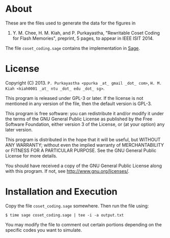 # About

These are the files used to generate the data for the figures in

1. Y. M. Chee, H. M. Kiah, and P. Purkayastha, "Rewritable Coset Coding for
   Flash Memories", preprint, 5 pages, to appear in IEEE ISIT 2014.


The file `coset_coding.sage` contains the implementation in
[Sage](http://sagemath.org).


# License

Copyright (C) 2013. `P. Purkayastha <ppurka _at_ gmail _dot_ com>`,
`H. M. Kiah <kiah0001 _at_ ntu _dot_ edu _dot_ sg>`.

This program is released under GPL-3 or later. If the license is not
mentioned in any version of the file, then the default version is GPL-3.

This program is free software: you can redistribute it and/or modify it
under the terms of the GNU General Public License as published by the Free
Software Foundation, either version 3 of the License, or (at your option)
any later version.

This program is distributed in the hope that it will be useful, but WITHOUT
ANY WARRANTY; without even the implied warranty of MERCHANTABILITY or
FITNESS FOR A PARTICULAR PURPOSE.  See the GNU General Public License for
more details.

You should have received a copy of the GNU General Public License along
with this program.  If not, see <http://www.gnu.org/licenses/>.


# Installation and Execution

Copy the file `coset_coding.sage` somewhere. Then run the file using:

    $ time sage coset_coding.sage | tee -i -a output.txt

You may modify the file to comment out certain portions depending on the
specific codes you want to simulate.

